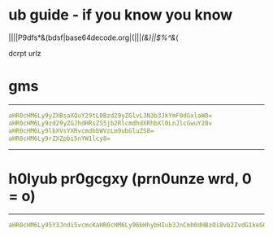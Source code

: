 # ub guide - if you know you know

||||P9dfs*&(bdsf|base64decode.org|(|||*(&)||$%^&*(

dcrpt urlz

# gms
-------------------
```yaml
aHR0cHM6Ly9yZXBsaXQuY29tL0Bzd29yZGlvL3N3b3JkYmF0dGxlaW8=
aHR0cHM6Ly9zd29yZGJhdHRsZS5jb2RlcmdhdXRhbXl0LnJlcGwuY28v
aHR0cHM6Ly9lbXVsYXRvcmdhbWVzLm9ubGluZS8=
aHR0cHM6Ly9rZXZpbi5nYW1lcy8=
```
-----------------


# h0lyub pr0gcgxy (prn0unze wrd, 0 = o)
--------------------
```yaml
aHR0cHM6Ly95Y3Jndi5vcmcKaHR0cHM6Ly96bHhybHIub3JnCmh0dHBzOi8vb2ZvdG1keG0ub3JnCmh0dHBzOi8vdXh2dnlrYWYub3JnCmh0dHBzOi8venFhZ2lmcS5vcmcKaHR0cHM6Ly9tcmJ4cC5vcmcKaHR0cHM6Ly9kbnN0dGtoLm9yZwpodHRwczovL2Zscm5zZC5vcmcKaHR0cHM6Ly9oZGJ2eGIub3Jn
```
